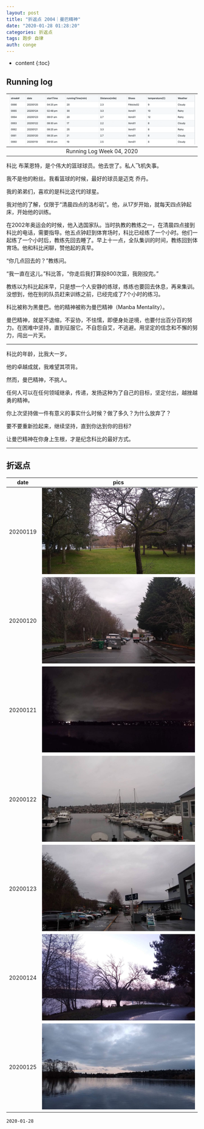 ```yaml
---
layout: post
title: "折返点 2004｜曼巴精神"
date: "2020-01-28 01:28:20"
categories: 折返点
tags: 跑步 自律 
auth: conge
---
```

* content
{:toc}

## Running log

|![Running Log Week 04, 2020](/assets/images/折返点/118382-693f12a3de17e1bf.png)|
|:----:|
|Running Log Week 04, 2020|

科比 布莱恩特，是个伟大的篮球球员。他去世了。私人飞机失事。

我不是他的粉丝。我看篮球的时候，最好的球员是迈克 乔丹。

我的弟弟们，喜欢的是科比这代的球星。

我对他的了解，仅限于“清晨四点的洛杉矶”。他，从17岁开始，就每天四点钟起床，开始他的训练。





在2002年奥运会的时候，他入选国家队。当时执教的教练之一，在清晨四点接到科比的电话，需要指导。他五点钟赶到体育场时，科比已经练了一个小时。他们一起练了一个小时后，教练先回去睡了。早上十一点，全队集训的时间，教练回到体育场。他和科比闲聊，赞他起的真早。

“你几点回去的？”教练问。

“我一直在这儿。”科比答，“你走后我打算投800次篮，我刚投完。”

教练以为科比起床早，只是想一个人安静的练球，练练也要回去休息，再来集训。没想到，他在别的队员赶来训练之前，已经完成了7个小时的练习。

科比被称为黑曼巴。他的精神被称为曼巴精神（Manba Mentality）。

曼巴精神，就是不退缩，不妥协，不怯懦，即便身处逆境，也要付出百分百的努力。在困难中坚持，直到征服它。不自怨自艾，不逃避。用坚定的信念和不懈的努力，闯出一片天。

---------

科比的年龄，比我大一岁。

他的卓越成就，我难望其项背。

然而，曼巴精神，不挑人。

任何人可以在任何领域继承，传递，发扬这种为了自己的目标，坚定付出，越挫越勇的精神。

你上次坚持做一件有意义的事实什么时候？做了多久？为什么放弃了？

要不要重新捡起来，继续坚持，直到你达到你的目标?

让曼巴精神在你身上生根，才是纪念科比的最好方式。

-----------



## 折返点

|date|pics|
|:----:|:----:|
| 20200119|![20200119.jpg](/assets/images/折返点/118382-a83c242f2a96ac5a.jpg)|
| 20200120|![20200120.jpg](/assets/images/折返点/118382-891357ff41e5e7fe.jpg)|
| 20200121|![20200121.jpg](/assets/images/折返点/118382-57a28990521af88f.jpg)|
| 20200122|![20200122.jpg](/assets/images/折返点/118382-d73edcf28c45ff38.jpg)|
| 20200123|![20200123.jpg](/assets/images/折返点/118382-f7c27b747fbf776b.jpg)|
| 20200124|![20200124.jpg](/assets/images/折返点/118382-4e9f2ff37de9bfb4.jpg)|
| 20200125|![20200125.jpg](/assets/images/折返点/118382-ffee50de8c0e23f7.jpg)|

```
2020-01-28
```
